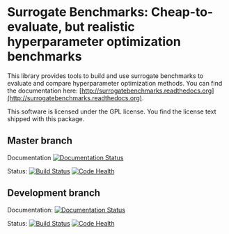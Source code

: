 Surrogate Benchmarks: Cheap-to-evaluate, but realistic hyperparameter optimization benchmarks
===============================================================

This library provides tools to build and use surrogate benchmarks to evaluate
and compare hyperparameter optimization methods.
You can find the documentation here:
[http://surrogatebenchmarks.readthedocs.org](http://surrogatebenchmarks.readthedocs.org).


This software is licensed under the GPL license. You find the license text
shipped with this package.

Master branch
---
Documentation
[![Documentation Status](https://readthedocs.org/projects/surrogatebenchmarks/badge/?version=master)](http://surrogatebenchmarks.readthedocs.org/en/master/)

Status:
[![Build Status](https://travis-ci.org/KEggensperger/SurrogateBenchmarks.svg?branch=master)](https://travis-ci.org/KEggensperger/SurrogateBenchmarks)
[![Code Health](https://landscape.io/github/KEggensperger/SurrogateBenchmarks/master/landscape.png)](https://landscape.io/github/KEggensperger/SurrogateBenchmarks/master)

Development branch
---
Documentation:
[![Documentation Status](https://readthedocs.org/projects/surrogatebenchmarks/badge/?version=development)](http://surrogatebenchmarks.readthedocs.org/en/development/)

Status:
[![Build Status](https://travis-ci.org/KEggensperger/SurrogateBenchmarks.svg?branch=development)](https://travis-ci.org/KEggensperger/SurrogateBenchmarks)
[![Code Health](https://landscape.io/github/KEggensperger/SurrogateBenchmarks/development/landscape.png)](https://landscape.io/github/KEggensperger/SurrogateBenchmarks/development)
